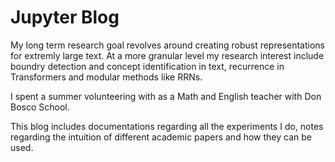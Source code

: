 # Jupyter Blog 



My long term research goal revolves around creating robust representations for extremly large text.  At a more granular level my research interest include boundry detection and concept identification in text, recurrence in Transformers and modular methods like RRNs.

I spent a summer volunteering with as a Math and English teacher with Don Bosco School. 

This blog includes documentations regarding all the experiments I do, notes regarding the intuition of different academic papers and how they can be used.
